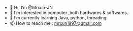 - 👋 Hi, I’m @Mrxun-JN
- 👀 I’m interested in computer ,both hardwares & softwares.
- 🌱 I’m currently learning Java, python, threading.
- 📫 How to reach me : mrxun1997@gmail.com

<!---
Mrxun-JN/Mrxun-JN is a ✨ special ✨ repository because its `README.md` (this file) appears on your GitHub profile.
You can click the Preview link to take a look at your changes.
--->
